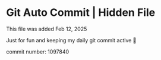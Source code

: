 # Git Auto Commit | Hidden File

This file was added Feb 12, 2025

Just for fun and keeping my daily git commit active 🤪

commit number: 1097840
